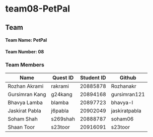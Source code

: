 # team08-PetPal

## Team

#### Team Name: PetPal
#### Team Number: 08

### Team Members

| Name           | Quest ID | Student ID | Github        |
|----------------|----------|------------|---------------|
| Rozhan Akrami  | rakrami  | 20885878   | Rozhanakr     |
| Gursimran Kang | g24kang  | 20894168   | gursimran121  |
| Bhavya Lamba   | blamba   | 20897723   | bhavya-l      |
| Jaskirat Pabla | j6pabla  | 20902049   | jaskiratpabla |
| Soham Shah     | s269shah | 20888787   | soham06       |
| Shaan Toor     | s23toor  | 20916091   | s23toor       |
